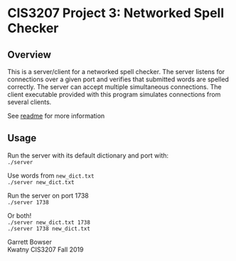 # CIS3207 Project 3: Networked Spell Checker 

## Overview
This is a server/client for a networked spell checker. The server listens for connections
over a given port and verifies that submitted words are spelled correctly. The server
can accept multiple simultaneous connections. The client executable provided with this program 
simulates connections from several clients. 

See [readme](https://github.com/tuh37046/CIS3207/blob/master/P3_Networked_Spell_Checker/readme.pdf) for more information<br>

## Usage

Run the server with its default dictionary and port with:<br>
`./server`<br>

Use words from `new_dict.txt`<br>
`./server new_dict.txt`<br>

Run the server on port 1738<br>
`./server 1738`<br>

Or both!<br>
`./server new_dict.txt 1738`<br>
`./server 1738 new_dict.txt`<br>



Garrett Bowser <br>
Kwatny CIS3207 Fall 2019
